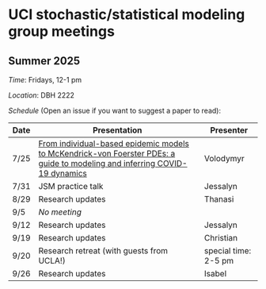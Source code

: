 # UCI stochastic/statistical modeling group meetings

## Summer 2025

*Time*: Fridays, 12-1 pm

*Location*: DBH 2222

*Schedule* (Open an issue if you want to suggest a paper to read):

| Date   | Presentation   | Presenter    |
|--------|----------------|--------------|
| 7/25 | [From individual-based epidemic models to McKendrick-von Foerster PDEs: a guide to modeling and inferring COVID-19 dynamics](https://link.springer.com/article/10.1007/s00285-022-01794-4) | Volodymyr |
| 7/31 | JSM practice talk | Jessalyn | 
| 8/29 | Research updates | Thanasi |
| 9/5 | *No meeting* | |
| 9/12 | Research updates | Jessalyn |
| 9/19 | Research updates | Christian |
| 9/20 | Research retreat (with guests from UCLA!) | special time: 2-5 pm |
| 9/26 | Research updates | Isabel |
